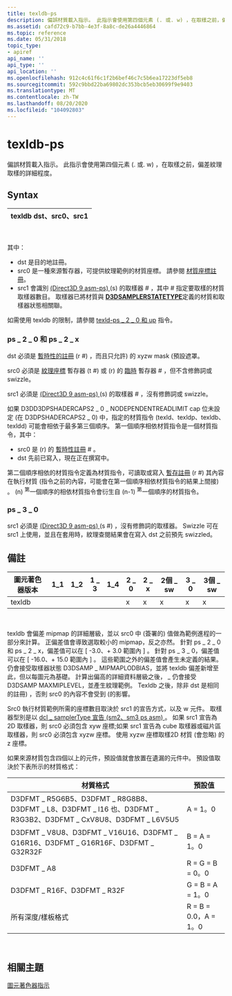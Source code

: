 ```yaml
---
title: texldb-ps
description: 偏誤材質載入指示。 此指示會使用第四個元素 (. 或. w) ，在取樣之前，偏差紋理取樣的詳細程度。
ms.assetid: cafd72c9-b7bb-4e3f-8a8c-de26a4446864
ms.topic: reference
ms.date: 05/31/2018
topic_type:
- apiref
api_name: ''
api_type: ''
api_location: ''
ms.openlocfilehash: 912c4c61f6c1f2b6bef46c7c5b6ea17223df5eb8
ms.sourcegitcommit: 592c9bbd22ba69802dc353bcb5eb30699f9e9403
ms.translationtype: MT
ms.contentlocale: zh-TW
ms.lasthandoff: 08/20/2020
ms.locfileid: "104092803"
---
```

# <a name="texldb---ps"></a>texldb-ps

偏誤材質載入指示。 此指示會使用第四個元素 (. 或. w) ，在取樣之前，偏差紋理取樣的詳細程度。

## <a name="syntax"></a>Syntax



| texldb dst、src0、src1 |
|------------------------|



 

其中：

-   dst 是目的地註冊。
-   src0 是一種來源暫存器，可提供紋理範例的材質座標。 請參閱 [材質座標註冊](dx9-graphics-reference-asm-ps-registers-texture-coordinate.md)。
-   src1 會識別 [ (Direct3D 9 asm-ps) ](dx9-graphics-reference-asm-ps-registers-sampler.md) (s) 的取樣器 \# ，其中 \# 指定要取樣的材質取樣器數目。 取樣器已將材質與 [**D3DSAMPLERSTATETYPE**](/windows/desktop/direct3d9/d3dsamplerstatetype)定義的材質和取樣器狀態相關聯。

如需使用 texldb 的限制，請參閱 [texld-ps \_ 2 \_ 0 和 up](texld---ps-2-0.md) 指令。

### <a name="ps_2_0-and-ps_2_x"></a>ps \_ 2 \_ 0 和 ps \_ 2 \_ x

dst 必須是 [暫時性的註冊](dx9-graphics-reference-asm-ps-registers-temporary.md) (r \#) ，而且只允許) 的 xyzw mask (預設遮罩。

src0 必須是 [紋理座標](dx9-graphics-reference-asm-ps-registers-texture-coordinate.md) 暫存器 (t \#) 或 (r) 的 [臨時](dx9-graphics-reference-asm-ps-registers-temporary.md) 暫存器 \# ，但不含修飾詞或 swizzle。

src1 必須是 [ (Direct3D 9 asm-ps) ](dx9-graphics-reference-asm-ps-registers-sampler.md) (s) 的取樣器 \# ，沒有修飾詞或 swizzle。

如果 D3DD3DPSHADERCAPS2 \_ 0 \_ NODEPENDENTREADLIMIT cap 位未設定 (在 D3DPSHADERCAPS2 \_ 0) 中，指定的材質指令 (texld、texldp、texldb、texldd) 可能會相依于最多第三個順序。 第一個順序相依材質指令是一個材質指令，其中：

-   src0 是 (r) 的 [暫時性註冊](dx9-graphics-reference-asm-ps-registers-temporary.md) \# 。
-   dst 先前已寫入，現在正在撰寫中。

第二個順序相依的材質指令定義為材質指令，可讀取或寫入 [暫存註冊](dx9-graphics-reference-asm-ps-registers-temporary.md) (r \#) 其內容在執行材質 (指令之前的內容，可能會在第一個順序相依材質指令的結果上間接) 。  (n) <sup>第</sup>一個順序的相依材質指令會衍生自 (n-1) <sup>第</sup>一個順序的材質指令。

### <a name="ps_3_0"></a>ps \_ 3 \_ 0

src1 必須是 [ (Direct3D 9 asm-ps) ](dx9-graphics-reference-asm-ps-registers-sampler.md) (s \#) ，沒有修飾詞的取樣器。 Swizzle 可在 src1 上使用，並且在套用時，紋理查閱結果會在寫入 dst 之前預先 swizzled。

## <a name="remarks"></a>備註



| 圖元著色器版本 | 1\_1 | 1\_2 | 1 \_ 3 | 1\_4 | 2 \_ 0 | 2 \_ x | 2個 \_ sw | 3 \_ 0 | 3個 \_ sw |
|-----------------------|------|------|------|------|------|------|-------|------|-------|
| texldb                |      |      |      |      | x    | x    | x     | x    | x     |



 

texldb 會偏差 mipmap 的詳細層級，並以 src0 中 (簽署的) 值做為範例進程的一部分來計算。 正偏差值會導致選取較小的 mipmap，反之亦然。 針對 ps \_ 2 \_ 0 和 ps \_ 2 \_ x，偏差值可以在 \[ -3.0、+ 3.0 範圍內 \] 。 針對 ps \_ 3 \_ 0，偏差值可以在 \[ -16.0、+ 15.0 範圍內 \] 。 這些範圍之外的偏差值會產生未定義的結果。 仍會接受取樣器狀態 D3DSAMP \_ MIPMAPLODBIAS，並將 texldb 偏差新增至此，但以每圖元為基礎。 計算出偏高的詳細資料層級之後， \_ 仍會接受 D3DSAMP MAXMIPLEVEL，並產生紋理範例。 Texldb 之後，除非 dst 是相同的註冊) ，否則 src0 的內容不會受到 (的影響。

Src0 執行材質範例所需的座標數目取決於 src1 的宣告方式，以及 w 元件。 取樣器型別是以 [dcl \_ samplerType 宣告 (sm2、sm3 ps asm) ](dcl-samplertype---ps.md)。 如果 src1 宣告為2D 取樣器，則 src0 必須包含 xyw 座標;如果 src1 宣告為 cube 取樣器或磁片區取樣器，則 src0 必須包含 xyzw 座標。 使用 xyzw 座標取樣2D 材質 (會忽略) 的 z 座標。

如果來源材質包含四個以上的元件，預設值就會放置在遺漏的元件中。 預設值取決於下表所示的材質格式：



| 材質格式                                                                                          | 預設值       |
|---------------------------------------------------------------------------------------------------------|----------------------|
| D3DFMT \_ R5G6B5、D3DFMT \_ R8G8B8、D3DFMT \_ L8、D3DFMT \_ l16 也、D3DFMT \_ R3G3B2、D3DFMT \_ CxV8U8、D3DFMT \_ L6V5U5 | A = 1。0              |
| D3DFMT \_ V8U8、D3DFMT \_ V16U16、D3DFMT \_ G16R16、D3DFMT \_ G16R16F、D3DFMT \_ G32R32F                          | B = A = 1。0          |
| D3DFMT \_ A8                                                                                              | R = G = B = 0。0      |
| D3DFMT \_ R16F、D3DFMT \_ R32F                                                                              | G = B = A = 1。0      |
| 所有深度/樣板格式                                                                               | R = B = 0.0，A = 1。0 |



 

## <a name="related-topics"></a>相關主題

<dl> <dt>

[圖元著色器指示](dx9-graphics-reference-asm-ps-instructions.md)
</dt> </dl>

 

 